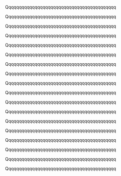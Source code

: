 

Qqqqqqqqqqqqqqqqqqqqqqqqqqqqqqqqqqqqqqqqqq

Qqqqqqqqqqqqqqqqqqqqqqqqqqqqqqqqqqqqqqqqqq

Qqqqqqqqqqqqqqqqqqqqqqqqqqqqqqqqqqqqqqqqqq

Qqqqqqqqqqqqqqqqqqqqqqqqqqqqqqqqqqqqqqqqqq

Qqqqqqqqqqqqqqqqqqqqqqqqqqqqqqqqqqqqqqqqqq

Qqqqqqqqqqqqqqqqqqqqqqqqqqqqqqqqqqqqqqqqqq

Qqqqqqqqqqqqqqqqqqqqqqqqqqqqqqqqqqqqqqqqqq

Qqqqqqqqqqqqqqqqqqqqqqqqqqqqqqqqqqqqqqqqqq

Qqqqqqqqqqqqqqqqqqqqqqqqqqqqqqqqqqqqqqqqqq

Qqqqqqqqqqqqqqqqqqqqqqqqqqqqqqqqqqqqqqqqqq

Qqqqqqqqqqqqqqqqqqqqqqqqqqqqqqqqqqqqqqqqqq

Qqqqqqqqqqqqqqqqqqqqqqqqqqqqqqqqqqqqqqqqqq

Qqqqqqqqqqqqqqqqqqqqqqqqqqqqqqqqqqqqqqqqqq

Qqqqqqqqqqqqqqqqqqqqqqqqqqqqqqqqqqqqqqqqqq

Qqqqqqqqqqqqqqqqqqqqqqqqqqqqqqqqqqqqqqqqqq

Qqqqqqqqqqqqqqqqqqqqqqqqqqqqqqqqqqqqqqqqqq

Qqqqqqqqqqqqqqqqqqqqqqqqqqqqqqqqqqqqqqqqqq

Qqqqqqqqqqqqqqqqqqqqqqqqqqqqqqqqqqqqqqqqqq

